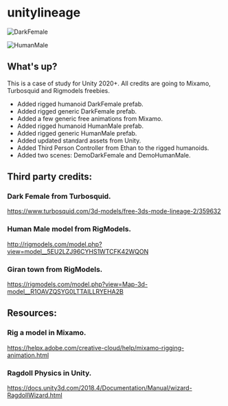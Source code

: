 # unitylineage

![DarkFemale](https://i.imgur.com/Q9jYpD2.png)

![HumanMale](https://i.imgur.com/iytvjRn.png)

## What's up?

This is a case of study for Unity 2020+. All credits are going to Mixamo, Turbosquid and Rigmodels freebies.

- Added rigged humanoid DarkFemale prefab.
- Added rigged generic DarkFemale prefab.
- Added a few generic free animations from Mixamo.
- Added rigged humanoid HumanMale prefab.
- Added rigged generic HumanMale prefab.
- Added updated standard assets from Unity.
- Added Third Person Controller from Ethan to the rigged humanoids.
- Added two scenes: DemoDarkFemale and DemoHumanMale. 


## Third party credits:


### Dark Female from Turbosquid.

https://www.turbosquid.com/3d-models/free-3ds-mode-lineage-2/359632

### Human Male model from RigModels.

http://rigmodels.com/model.php?view=model__5EU2LZJ96CYHS1WTCFK42WQON

### Giran town from RigModels.

https://rigmodels.com/model.php?view=Map-3d-model__R1OAVZQSYG0LTTAILLRYEHA2B


## Resources:

### Rig a model in Mixamo.

https://helpx.adobe.com/creative-cloud/help/mixamo-rigging-animation.html


### Ragdoll Physics in Unity.

https://docs.unity3d.com/2018.4/Documentation/Manual/wizard-RagdollWizard.html


